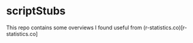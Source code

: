 # scriptStubs
This repo contains some overviews I found useful from (r-statistics.co)[r-statistics.co]
